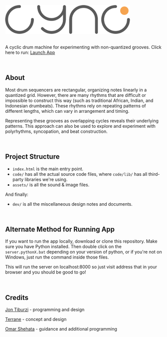 <a href="https://tiburzi.github.io/cync/" target="_blank">
  <img src="assets/images/cync_logo.png" alt="cync" width="400">
</a>

<br>

<br>

A cyclic drum machine for experimenting with non-quantized grooves. Click here to run: <a href="https://tiburzi.github.io/cync/" target="blank">Launch App</a>

<br>

## About
Most drum sequencers are rectangular, organizing notes linearly in a quantized grid. However, there are many rhythms that are difficult or impossible to construct this way (such as traditional African, Indian, and Indonesian drumbeats). These rhythms rely on repeating patterns of different lengths, which can vary in arrangement and timing.

Representing these grooves as overlapping cycles reveals their underlying patterns. This approach can also be used to explore and experiment with polyrhythms, syncopation, and beat construction.

<br>

## Project Structure

* `index.html` is the main entry point.
* `code/` has all the actual source code files, where `code/lib/` has all third-party libraries we're using.
* `assets/` is all the sound & image files.

And finally:
* `dev/` is all the miscellaneous design notes and documents.

<br>

## Alternate Method for Running App
If you want to run the app locally, download or clone this repository. Make sure you have Python installed. Then double click on the `server.pythonX.bat` depending on your version of python, or if you're not on Windows, just run the command inside those files.  

This will run the server on localhost:8000 so just visit address that in your browser and you should be good to go!

<br>

## Credits
[Jon Tiburzi](http://jontiburzi.com/) - programming and design

[Terrane](http://terranemusic.com/) - concept and design

[Omar Shehata](http://omarshehata.me/) - guidance and additional programming
